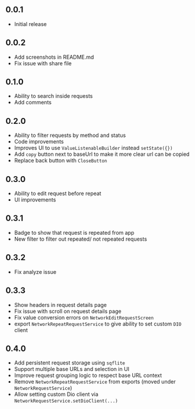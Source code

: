 ## 0.0.1

* Initial release

## 0.0.2

* Add screenshots in README.md
* Fix issue with share file

## 0.1.0

* Ability to search inside requests
* Add comments

## 0.2.0

* Ability to filter requests by method and status
* Code improvements
* Improves UI to use `ValueListenableBuilder` instead `setState({})`
* Add `copy` button next to baseUrl to make it more clear url can be copied
* Replace back button with `CloseButton`

## 0.3.0

* Ability to edit request before repeat
* UI improvements

## 0.3.1

* Badge to show that request is repeated from app
* New filter to filter out repeated/ not repeated requests

## 0.3.2

* Fix analyze issue

## 0.3.3

* Show headers in request details page
* Fix issue with scroll on request details page
* Fix value conversion errors on `NetworkEditRequestScreen`
* export `NetworkRepeatRequestService` to give ability to set custom `DIO` client

## 0.4.0

* Add persistent request storage using `sqflite`
* Support multiple base URLs and selection in UI
* Improve request grouping logic to respect base URL context
* Remove `NetworkRepeatRequestService` from exports (moved under `NetworkRequestService`)
* Allow setting custom Dio client via `NetworkRequestService.setDioClient(...)`
